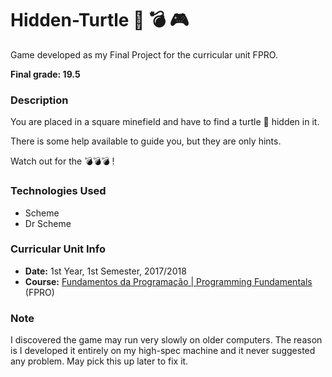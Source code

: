 # Hidden-Turtle :turtle: :bomb: :video_game:

Game developed as my Final Project for the curricular unit FPRO.

**Final grade: 19.5**

### Description
You are placed in a square minefield and have to find a turtle :turtle: hidden in it. 

There is some help available to guide you, but they are only hints.

Watch out for the :bomb::bomb::bomb: !

### Technologies Used
* Scheme
* Dr Scheme

### Curricular Unit Info
* **Date:** 1st Year, 1st Semester, 2017/2018
* **Course:** [Fundamentos da Programação | Programming Fundamentals
](https://sigarra.up.pt/feup/pt/ucurr_geral.ficha_uc_view?pv_ocorrencia_id=399878 "FPRO") (FPRO)

### Note
I discovered the game may run very slowly on older computers. The reason is I developed it entirely on my high-spec machine and it never suggested any problem. May pick this up later to fix it.
